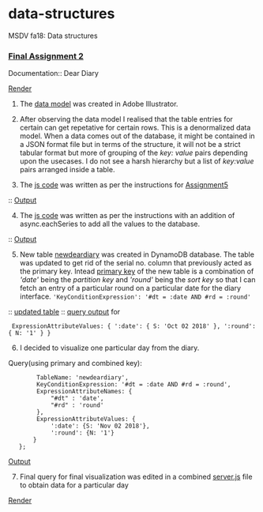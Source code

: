 # data-structures
MSDV fa18: Data structures

### [Final Assignment 2](https://github.com/visualizedata/data-structures/tree/master/assignments/final_assignment_02) 
Documentation:: Dear Diary

[Render](https://htmlpreview.github.io/?https://github.com/aaditirokade/data-structures/blob/master/final_assignments/public/index.html)


1. The [data model](https://github.com/aaditirokade/data-structures/blob/master/Weekly_assignment5/Part1_dataModel.png) was created in Adobe Illustrator.

2. After observing the data model I realised that the table entries for certain can get repetative for certain rows. This is a denormalized data model. When a data comes out of the database, it might be contained in a JSON format file but in terms of the structure, it will not be a strict tabular format but more of grouping of the *key: value* pairs depending upon the usecases. I do not see a harsh hierarchy but a list of *key:value* pairs arranged inside a table.


3. The [js code](https://github.com/aaditirokade/data-structures/blob/master/Weekly_assignment5/index_part2.js) was written as per the instructions for [Assignment5](https://github.com/visualizedata/data-structures/blob/master/assignments/weekly_assignment_05.md)
   
:: [Output](https://github.com/aaditirokade/data-structures/blob/master/Weekly_assignment5/part2_output)


4. The [js code](https://github.com/aaditirokade/data-structures/blob/master/Weekly_assignment5/index_part3.js) was written as per the instructions with an addition of async.eachSeries to add all the values to the database.

:: [Output](https://github.com/aaditirokade/data-structures/blob/master/Weekly_assignment5/part3_output.png)


5. New table [newdeardiary](https://github.com/aaditirokade/data-structures/blob/master/weekly_assignment6/part2/index_dataToDB.js
) was created in DynamoDB database. The table was updated to get rid of the serial no. column that previously acted as the primary key. Intead [primary key](https://github.com/aaditirokade/data-structures/blob/master/weekly_assignment6/part2/index_noSQL.js) of the new table is a combination of *'date'* being the *partition key* and *'round'* being the *sort key* so that I can fetch an entry of a particular round on a particular date for the diary interface.
```'KeyConditionExpression': '#dt = :date AND #rd = :round' ```

:: [updated table](https://github.com/aaditirokade/data-structures/blob/master/weekly_assignment6/part2/newdeardiaryTable.png)
:: [query output](https://github.com/aaditirokade/data-structures/blob/master/weekly_assignment6/part2/queryOutput) for
``` 
 ExpressionAttributeValues: { ':date': { S: 'Oct 02 2018' }, ':round': { N: '1' } } 
```

6. I decided to visualize one particular day from the diary.

Query(using primary and combined key):

```var params = {
        TableName: 'newdeardiary',
        KeyConditionExpression: '#dt = :date AND #rd = :round',
        ExpressionAttributeNames: { 
            "#dt" : 'date',
            "#rd" : 'round'
        },
        ExpressionAttributeValues: {
            ':date': {S: 'Nov 02 2018'},
            ':round': {N: '1'}
       }
   };
   ```

[Output](https://github.com/aaditirokade/data-structures/blob/master/weekly_assignment10/output/http:localhost:8080:deardiary.pdf)


7. Final query for final visualization was edited in a combined [server.js](https://github.com/aaditirokade/data-structures/blob/master/final_assignments/server.js) file to obtain data for a particular day

[Render](https://htmlpreview.github.io/?https://github.com/aaditirokade/data-structures/blob/master/final_assignments/public/index.html)
